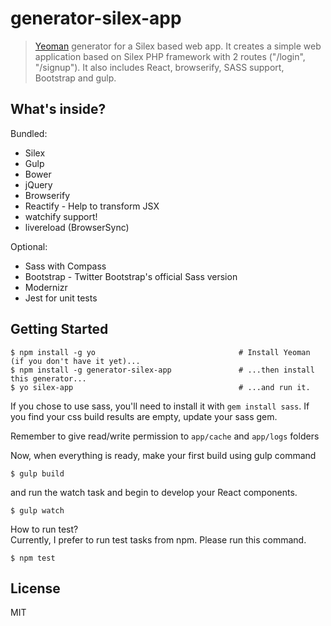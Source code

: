 # generator-silex-app 

> [Yeoman](http://yeoman.io) generator for a Silex based web app. It creates a simple web application based on Silex PHP framework with 2 routes ("/login", "/signup"). It also includes React, browserify, SASS support, Bootstrap and gulp.

## What's inside?

Bundled:

* Silex
* Gulp
* Bower
* jQuery
* Browserify
* Reactify - Help to transform JSX
* watchify support!
* livereload (BrowserSync)

Optional:

* Sass with Compass
* Bootstrap - Twitter Bootstrap's official Sass version
* Modernizr
* Jest for unit tests

## Getting Started

```
$ npm install -g yo                                # Install Yeoman (if you don't have it yet)...
$ npm install -g generator-silex-app               # ...then install this generator...
$ yo silex-app                                     # ...and run it.
```

If you chose to use sass, you'll need to install it with `gem install sass`.
If you find your css build results are empty, update your sass gem.

Remember to give read/write permission to `app/cache` and `app/logs` folders

Now, when everything is ready, make your first build using gulp command
```
$ gulp build
```

and run the watch task and begin to develop your React components.

```
$ gulp watch
```

How to run test?  
Currently, I prefer to run test tasks from npm. Please run this command.
```
$ npm test
```

## License

MIT
